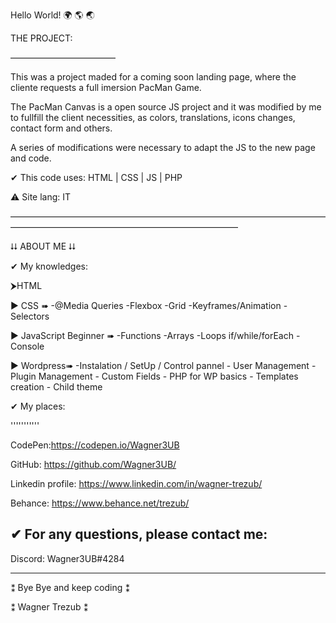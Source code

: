 Hello World! 🌍  🌎  🌏

THE PROJECT:

————————————

This was a project maded for a coming soon landing page, where the cliente requests a full imersion PacMan Game. 

The PacMan Canvas is a open source JS project and it was modified by me to fullfill the client necessities,
as colors, translations, icons changes, contact form and others.

A series of modifications were necessary to adapt the JS to the new page and code.

✔ This code uses:
HTML | CSS | JS | PHP

⚠ Site lang: IT


——————————————————————————————————————————————————————————————

⮇ ABOUT ME ⮇

✔ My knowledges:

⮞HTML

▶ CSS ➠ -@Media Queries	-Flexbox	-Grid		-Keyframes/Animation	-Selectors
  
▶  JavaScript Beginner ➠ -Functions	-Arrays		-Loops if/while/forEach 	-Console
  
▶  Wordpress➠ -Instalation / SetUp / Control pannel  - User Management  - Plugin Management  - Custom Fields  - PHP for WP basics - Templates creation  - Child theme

✔ My places:

'''''''''''

CodePen:https://codepen.io/Wagner3UB

GitHub: https://github.com/Wagner3UB/

Linkedin profile: https://www.linkedin.com/in/wagner-trezub/

Behance: https://www.behance.net/trezub/

✔ For any questions, please contact me:
---------------------------------------
Discord: Wagner3UB#4284

****************************
⁑  Bye Bye and keep coding ⁑

⁑  Wagner Trezub           ⁑ 
